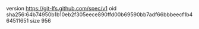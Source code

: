 version https://git-lfs.github.com/spec/v1
oid sha256:64b74950b1b10eb2f305eece890ffd00b69590bb7adf66bbbeecf1b464511651
size 956
